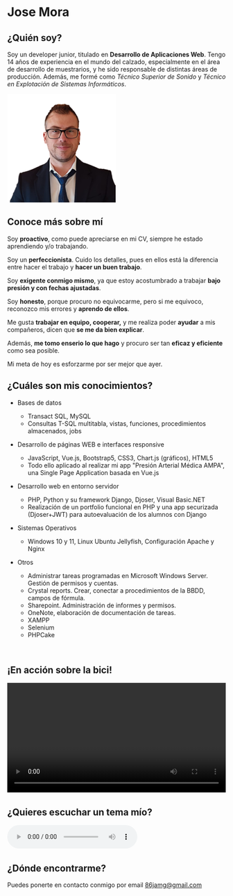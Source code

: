 # Jose Mora

## ¿Quién soy?

Soy un developer junior, titulado en **Desarrollo de Aplicaciones Web**. 
Tengo 14 años de experiencia en el mundo del calzado, especialmente en el área de desarrollo de muestrarios, y he sido responsable de distintas áreas de producción. 
Además, me formé como *Técnico Superior de Sonido* y *Técnico en Explotación de Sistemas Informáticos*.

<img src="a.png" alt="mi_foto" width="250"/>

<br/>

## Conoce más sobre mí

Soy **proactivo**, como puede apreciarse en mi CV, siempre he estado aprendiendo y/o trabajando.

Soy un **perfeccionista**. Cuido los detalles, pues en ellos está la diferencia entre hacer el trabajo y **hacer un buen trabajo**.

Soy **exigente conmigo mismo**, ya que estoy acostumbrado a trabajar **bajo presión y con fechas ajustadas**.

Soy **honesto**, porque procuro no equivocarme, pero si me equivoco, reconozco mis errores y **aprendo de ellos**. 

Me gusta **trabajar en equipo, cooperar,** y me realiza poder **ayudar** a mis compañeros, dicen que **se me da bien explicar**.

Además, **me tomo enserio lo que hago** y procuro ser tan **eficaz y eficiente** como sea posible.

Mi meta de hoy es esforzarme por ser mejor que ayer.


## ¿Cuáles son mis conocimientos?

* Bases de datos
    * Transact SQL, MySQL
    * Consultas T-SQL multitabla, vistas, funciones, procedimientos almacenados, jobs
* Desarrollo de páginas WEB e interfaces responsive
    * JavaScript, Vue.js, Bootstrap5, CSS3, Chart.js (gráficos), HTML5
    * Todo ello aplicado al realizar mi app "Presión Arterial Médica AMPA", una Single Page Application basada en Vue.js
* Desarrollo web en entorno servidor
    * PHP, Python y su framework Django, Djoser, Visual Basic.NET
    * Realización de un portfolio funcional en PHP y una app securizada (Djoser+JWT) para autoevaluación de los alumnos con Django
* Sistemas Operativos
    * Windows 10 y 11, Linux Ubuntu Jellyfish, Configuración Apache y Nginx

* Otros
    * Administrar tareas programadas en Microsoft Windows Server. Gestión de permisos y cuentas.
    * Crystal reports. Crear, conectar a procedimientos de la BBDD, campos de fórmula.
    * Sharepoint. Administración de informes y permisos.
    * OneNote, elaboración de documentación de tareas. 
    * XAMPP
    * Selenium
    * PHPCake


<br/>

## ¡En acción sobre la bici!
<video width="100%" controls>
  <source src="bike_comp.mp4" type="video/mp4">
    Tu navegador no soporta vídeo
</video>

<br/>

## ¿Quieres escuchar un tema mío?
<audio controls>
     <source src="solo_versos.mp3" type='audio/mpeg; codecs="mp3"'>
</audio>

<br/>

## ¿Dónde encontrarme?

Puedes ponerte en contacto conmigo por email [86jamg@gmail.com](mailto:86jamg@gmail.com)
